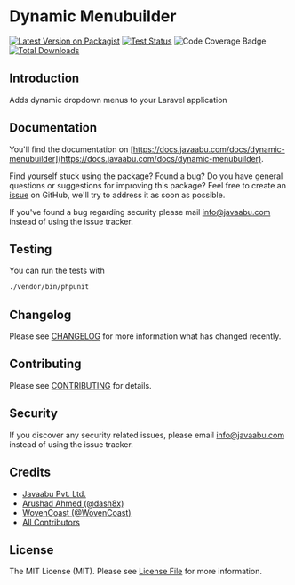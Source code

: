 # Dynamic Menubuilder

[![Latest Version on Packagist](https://img.shields.io/packagist/v/javaabu/dynamic-menubuilder.svg?style=flat-square)](https://packagist.org/packages/javaabu/dynamic-menubuilder)
[![Test Status](../../actions/workflows/run-tests.yml/badge.svg)](../../actions/workflows/run-tests.yml)
![Code Coverage Badge](./.github/coverage.svg)
[![Total Downloads](https://img.shields.io/packagist/dt/javaabu/dynamic-menubuilder.svg?style=flat-square)](https://packagist.org/packages/javaabu/dynamic-menubuilder)



## Introduction
Adds dynamic dropdown menus to your Laravel application

## Documentation

You'll find the documentation on [https://docs.javaabu.com/docs/dynamic-menubuilder](https://docs.javaabu.com/docs/dynamic-menubuilder).

Find yourself stuck using the package? Found a bug? Do you have general questions or suggestions for improving this package? Feel free to create an [issue](../../issues) on GitHub, we'll try to address it as soon as possible.

If you've found a bug regarding security please mail [info@javaabu.com](mailto:info@javaabu.com) instead of using the issue tracker.


## Testing

You can run the tests with

``` bash
./vendor/bin/phpunit
```

## Changelog

Please see [CHANGELOG](CHANGELOG.md) for more information what has changed recently.

## Contributing

Please see [CONTRIBUTING](CONTRIBUTING.md) for details.

## Security

If you discover any security related issues, please email [info@javaabu.com](mailto:info@javaabu.com) instead of using the issue tracker.

## Credits

- [Javaabu Pvt. Ltd.](https://github.com/javaabu)
- [Arushad Ahmed (@dash8x)](http://arushad.com)
- [WovenCoast (@WovenCoast)](https://github.com/WovenCoast)
- [All Contributors](../../contributors)

## License

The MIT License (MIT). Please see [License File](LICENSE.md) for more information.
